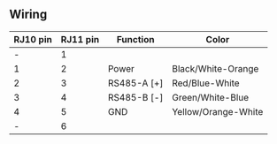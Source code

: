
## Wiring




| RJ10 pin | RJ11 pin | Function    | Color               |
|----------|----------|-------------|---------------------|
| -        | 1        |             |                     |
| 1        | 2        | Power       | Black/White-Orange  |
| 2        | 3        | RS485-A [+] | Red/Blue-White      |
| 3        | 4        | RS485-B [-] | Green/White-Blue    |
| 4        | 5        | GND         | Yellow/Orange-White |
| -        | 6        |             |                     |
